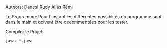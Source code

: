 Authors:
    Danesi Rudy
    Alias Rémi

Le Programme:
    Pour l'instant les différentes possiblités du programme sont dans le main 
    et doivent être décommentées pour les tester.

Compiler le Projet:
    
    javac *.java